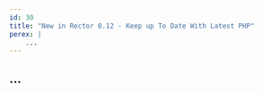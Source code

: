 ```yaml
---
id: 30
title: "New in Rector 0.12 - Keep up To Date With Latest PHP"
perex: |
    ...
---
```


## ...

